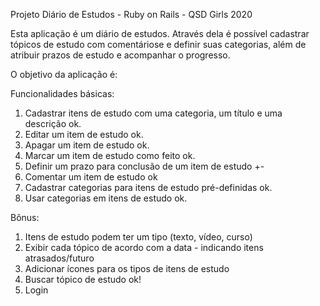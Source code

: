 Projeto Diário de Estudos - Ruby on Rails - QSD Girls 2020

Esta aplicação é um diário de estudos. 
Através dela é possível cadastrar tópicos de estudo com comentáriose e definir suas categorias, além de atribuir prazos de estudo e acompanhar o progresso.

O objetivo da aplicação é:

Funcionalidades básicas:
1. Cadastrar itens de estudo com uma categoria, um título e uma descrição ok.
2. Editar um item de estudo ok.
3. Apagar um item de estudo ok.
4. Marcar um item de estudo como feito ok.
5. Definir um prazo para conclusão de um item de estudo +- 
6. Comentar um item de estudo ok
7. Cadastrar categorias para itens de estudo pré-definidas ok.
8. Usar categorias em itens de estudo ok.

Bônus:

1. Itens de estudo podem ter um tipo (texto, vídeo, curso)
2. Exibir cada tópico de acordo com a data - indicando itens atrasados/futuro
3. Adicionar ícones para os tipos de itens de estudo
4. Buscar tópico de estudo ok!
5. Login
